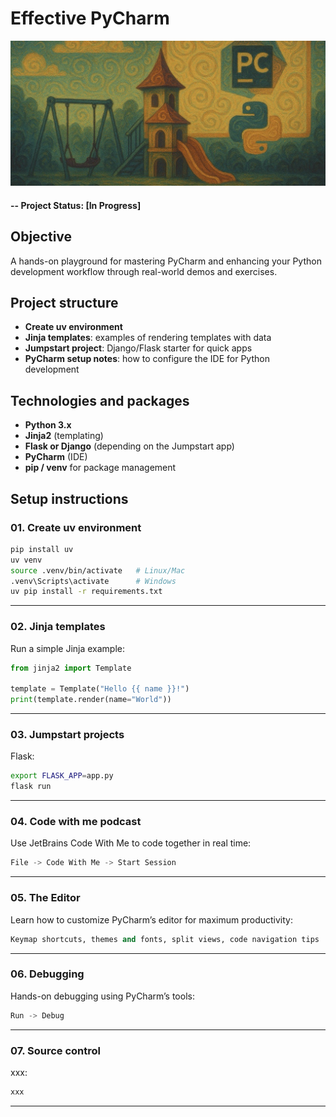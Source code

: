 # Effective PyCharm

![alternative text](img/readme_image.jpg)

#### -- Project Status: [In Progress]

## Objective  
A hands-on playground for mastering PyCharm and enhancing your Python development workflow through real-world demos and exercises.

## Project structure
- **Create uv environment** 
- **Jinja templates**: examples of rendering templates with data  
- **Jumpstart project**: Django/Flask starter for quick apps  
- **PyCharm setup notes**: how to configure the IDE for Python development  

## Technologies and packages  
- **Python 3.x**  
- **Jinja2** (templating)  
- **Flask or Django** (depending on the Jumpstart app)  
- **PyCharm** (IDE)  
- **pip / venv** for package management  

## Setup instructions

### 01. Create uv environment
```bash
pip install uv
uv venv
source .venv/bin/activate   # Linux/Mac
.venv\Scripts\activate      # Windows
uv pip install -r requirements.txt
````

---

### 02. Jinja templates

Run a simple Jinja example:

```python
from jinja2 import Template

template = Template("Hello {{ name }}!")
print(template.render(name="World"))
```

---

### 03. Jumpstart projects

Flask:

```bash
export FLASK_APP=app.py
flask run
```

---

### 04. Code with me podcast

Use JetBrains Code With Me to code together in real time:

```python
File -> Code With Me -> Start Session
```

---

### 05. The Editor

Learn how to customize PyCharm’s editor for maximum productivity:

```python
Keymap shortcuts, themes and fonts, split views, code navigation tips
```

---

### 06. Debugging

Hands-on debugging using PyCharm’s tools:

```python
Run -> Debug
```

---

### 07. Source control

xxx:

```python
xxx
```

---